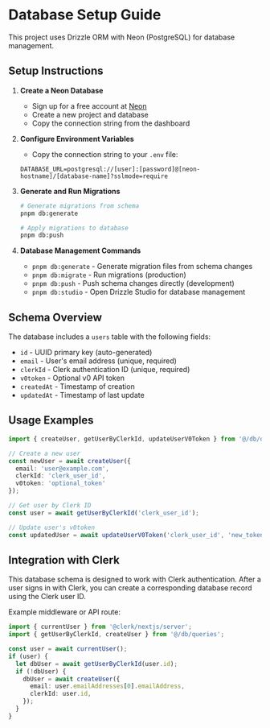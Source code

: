 # Database Setup Guide

This project uses Drizzle ORM with Neon (PostgreSQL) for database management.

## Setup Instructions

1. **Create a Neon Database**
   - Sign up for a free account at [Neon](https://neon.tech)
   - Create a new project and database
   - Copy the connection string from the dashboard

2. **Configure Environment Variables**
   - Copy the connection string to your `.env` file:
   ```
   DATABASE_URL=postgresql://[user]:[password]@[neon-hostname]/[database-name]?sslmode=require
   ```

3. **Generate and Run Migrations**
   ```bash
   # Generate migrations from schema
   pnpm db:generate
   
   # Apply migrations to database
   pnpm db:push
   ```

4. **Database Management Commands**
   - `pnpm db:generate` - Generate migration files from schema changes
   - `pnpm db:migrate` - Run migrations (production)
   - `pnpm db:push` - Push schema changes directly (development)
   - `pnpm db:studio` - Open Drizzle Studio for database management

## Schema Overview

The database includes a `users` table with the following fields:
- `id` - UUID primary key (auto-generated)
- `email` - User's email address (unique, required)
- `clerkId` - Clerk authentication ID (unique, required)
- `v0token` - Optional v0 API token
- `createdAt` - Timestamp of creation
- `updatedAt` - Timestamp of last update

## Usage Examples

```typescript
import { createUser, getUserByClerkId, updateUserV0Token } from '@/db/queries';

// Create a new user
const newUser = await createUser({
  email: 'user@example.com',
  clerkId: 'clerk_user_id',
  v0token: 'optional_token'
});

// Get user by Clerk ID
const user = await getUserByClerkId('clerk_user_id');

// Update user's v0token
const updatedUser = await updateUserV0Token('clerk_user_id', 'new_token');
```

## Integration with Clerk

This database schema is designed to work with Clerk authentication. After a user signs in with Clerk, you can create a corresponding database record using the Clerk user ID.

Example middleware or API route:
```typescript
import { currentUser } from '@clerk/nextjs/server';
import { getUserByClerkId, createUser } from '@/db/queries';

const user = await currentUser();
if (user) {
  let dbUser = await getUserByClerkId(user.id);
  if (!dbUser) {
    dbUser = await createUser({
      email: user.emailAddresses[0].emailAddress,
      clerkId: user.id,
    });
  }
}
```